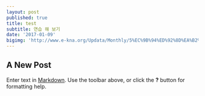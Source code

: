 ```yaml
---
layout: post
published: true
title: test
subtitle: 연습 해 보기
date: '2017-01-09'
bigimg: 'http://www.e-kna.org/Updata/Monthly/5%EC%9B%94%ED%92%8D%EA%B2%BD.png'
---
```

## A New Post

Enter text in [Markdown](http://daringfireball.net/projects/markdown/). Use the toolbar above, or click the **?** button for formatting help.
